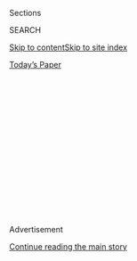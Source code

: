 <div id="app">

<div>

<div>

<div>

<div class="NYTAppHideMasthead css-1q2w90k e1suatyy0">

<div class="section css-ui9rw0 e1suatyy2">

<div class="css-eph4ug er09x8g0">

<div class="css-6n7j50">

</div>

<span class="css-1dv1kvn">Sections</span>

<div class="css-10488qs">

<span class="css-1dv1kvn">SEARCH</span>

</div>

[Skip to content](#site-content)[Skip to site
index](#site-index)

</div>

<div class="css-10698na e1huz5gh0">

</div>

</div>

<div id="masthead-bar-one" class="section hasLinks css-15hmgas e1csuq9d3">

<div class="css-uqyvli e1csuq9d0">

</div>

<div class="css-1uqjmks e1csuq9d1">

</div>

<div class="css-9e9ivx">

[](https://myaccount.nytimes3xbfgragh.onion/auth/login?response_type=cookie&client_id=vi)

</div>

<div class="css-1bvtpon e1csuq9d2">

[Today’s
Paper](https://www.nytimes3xbfgragh.onion/section/todayspaper)

</div>

</div>

</div>

</div>

<div data-aria-hidden="false">

<div id="site-content" data-role="main">

<div>

<div class="css-1aor85t" style="opacity:0.000000001;z-index:-1;visibility:hidden">

<div class="css-1hqnpie">

<div class="css-epjblv">

<span class="css-17xtcya">[Opinion](/section/opinion)</span><span class="css-x15j1o">|</span><span class="css-fwqvlz">Trump
Doesn’t Need the Most Votes. What if He Doesn’t Even Want
Them?</span>

</div>

<div class="css-k008qs">

<div class="css-1iwv8en">

<span class="css-18z7m18"></span>

<div>

</div>

</div>

<span class="css-1n6z4y">https://nyti.ms/33oVDXK</span>

<div class="css-1705lsu">

<div class="css-4xjgmj">

<div class="css-4skfbu" data-role="toolbar" data-aria-label="Social Media Share buttons, Save button, and Comments Panel with current comment count" data-testid="share-tools">

  - 
  - 
  - 
  - 
    
    <div class="css-6n7j50">
    
    </div>

  - 
  - 

</div>

</div>

</div>

</div>

</div>

</div>

<div id="NYT_TOP_BANNER_REGION" class="css-13pd83m">

</div>

<div id="top-wrapper" class="css-1sy8kpn">

<div id="top-slug" class="css-l9onyx">

Advertisement

</div>

[Continue reading the main
story](#after-top)

<div class="ad top-wrapper" style="text-align:center;height:100%;display:block;min-height:250px">

<div id="top" class="place-ad" data-position="top" data-size-key="top">

</div>

</div>

<div id="after-top">

</div>

</div>

<div>

<div class="css-v5btjw etb61u70">

<div class="css-v05ibm etb61u71">

[Opinion](/section/opinion)

</div>

</div>

<div id="sponsor-wrapper" class="css-1hyfx7x">

<div id="sponsor-slug" class="css-19vbshk">

Supported by

</div>

[Continue reading the main
story](#after-sponsor)

<div id="sponsor" class="ad sponsor-wrapper" style="text-align:center;height:100%;display:block">

</div>

<div id="after-sponsor">

</div>

</div>

<div class="css-186x18t">

</div>

<div class="css-1vkm6nb ehdk2mb0">

# Trump Doesn’t Need the Most Votes. What if He Doesn’t Even Want Them?

</div>

Government of the minority, chosen by a minority, on behalf of a
minority, is not what Lincoln had in mind at Gettysburg.

<div class="css-18e8msd">

<div class="css-vp77d3 epjyd6m0">

<div class="css-1p10dcb ey68jwv0" data-aria-hidden="true">

[![Jamelle
Bouie](https://static01.graylady3jvrrxbe.onion/images/2019/01/24/opinion/jamelle-bouie/jamelle-bouie-thumbLarge-v3.png
"Jamelle Bouie")](https://www.nytimes3xbfgragh.onion/column/jamelle-bouie)

</div>

<div class="css-1baulvz">

By [<span class="css-1baulvz last-byline" itemprop="name">Jamelle
Bouie</span>](https://www.nytimes3xbfgragh.onion/column/jamelle-bouie)

<div class="css-8atqhb">

Opinion Columnist

</div>

</div>

</div>

  - Aug. 4,
    2020

  - 
    
    <div class="css-4xjgmj">
    
    <div class="css-pvvomx" data-role="toolbar" data-aria-label="Social Media Share buttons, Save button, and Comments Panel with current comment count" data-testid="share-tools">
    
      - 
      - 
      - 
      - 
        
        <div class="css-6n7j50">
        
        </div>
    
      - 
      - 
    
    </div>
    
    </div>

</div>

<div class="css-79elbk" data-testid="photoviewer-wrapper">

<div class="css-z3e15g" data-testid="photoviewer-wrapper-hidden">

</div>

<div class="css-1a48zt4 ehw59r15" data-testid="photoviewer-children">

![<span class="css-cnj6d5 e1z0qqy90" itemprop="copyrightHolder"><span class="css-1ly73wi e1tej78p0">Credit...</span><span><span>Damon
Winter/The New York
Times</span></span></span>](https://static01.graylady3jvrrxbe.onion/images/2020/08/04/opinion/04bouie/merlin_114069913_00b3f249-1710-471a-89bb-9679af440615-articleLarge.jpg?quality=75&auto=webp&disable=upscale)

</div>

</div>

</div>

<div class="section meteredContent css-1r7ky0e" name="articleBody" itemprop="articleBody">

<div class="css-1fanzo5 StoryBodyCompanionColumn">

<div class="css-53u6y8">

Nearly everyone involved in reporting on, analyzing or forecasting the
upcoming presidential election agrees that Donald Trump could win
another term in office. But no one save his most dedicated sycophants
thinks he could do so with a majority of the public on his side. We have
accepted, as a matter of course, that Trump could be constitutionally
re-elected through the Electoral College, but not democratically
selected by the voting public.

That’s how he won in 2016, and the reason is straightforward. Enough of
the president’s base is concentrated in swing states like Florida,
Michigan, Pennsylvania and Wisconsin. Because of that fact, he can lose
by [as many as five million
votes](https://www.nbcnews.com/politics/2020-election/how-trump-could-lose-5-million-votes-still-win-2020-n1031601)
and still win an Electoral College majority.

As much as this contradicts our democratic expectations, you can imagine
a scenario where, aware of his minority position, Trump governed with an
eye toward consensus and popular legitimacy. The Electoral College
misfire would have been a problem, but not a dangerous one. Instead,
President Trump and his allies embraced this plainly anti-democratic
feature of our political system to liberate themselves from majoritarian
politics and coalition building. It’s not just that they *can* win with
a plurality, but that they intend to, with no interest in persuading the
majority of American voters and no concern for the consequences of that
choice.

</div>

</div>

<div>

</div>

<div class="css-1fanzo5 StoryBodyCompanionColumn">

<div class="css-53u6y8">

It was clear from the start of his administration that Trump saw his
Electoral College advantage as license for an intentionally divisive
style of politics, stoking anger and racial prejudice whenever it seemed
politically advantageous. He bases key governing decisions on whether he
won a state or group of states in the previous election. If the United
States does not have a national strategy for the pandemic, it is at
least in part because — as a report in Vanity Fair suggests — the
administration originally believed the problem was [restricted to “blue”
states.](https://www.vanityfair.com/news/2020/07/how-jared-kushners-secret-testing-plan-went-poof-into-thin-air)

</div>

</div>

<div class="css-1fanzo5 StoryBodyCompanionColumn">

<div class="css-53u6y8">

All of this has obviously carried over into the president’s re-election
campaign. Trump has made no attempt to win a majority of voters, no
effort to bring a skeptical public to his side. Instead, he has directed
his energy toward suppressing opposition in hopes of winning by
technical knockout for a second time. His chief target right now is the
United States Postal Service, whose operation, it almost goes without
saying, is critical for the success of mail-in voting.

Because it lowers the barrier to participation and encourages modestly
higher turnout, Trump sees vote-by-mail as a threat. “MAIL-IN VOTING
WILL LEAD TO MASSIVE FRAUD AND ABUSE,” [he
tweeted](https://twitter.com/realdonaldtrump/status/1266172570983940101?s=21)
several months ago in a typical attack. “IT WILL ALSO LEAD TO THE END OF
OUR GREAT REPUBLICAN PARTY. WE CAN NEVER LET THIS TRAGEDY BEFALL OUR
NATION.”

Similarly, after Nevada approved a plan on Monday to send [mail-in
ballots to all active
voters](https://www.cnn.com/2020/08/03/politics/nevada-mail-ballots-registered-voters/index.html)
in November, [Trump
denounced](https://twitter.com/realdonaldtrump/status/1290250416278532096?s=21)
the plan as an “illegal late night coup” that will “make it impossible
for Republicans to win the state.”

As if to make his attacks reality, Trump has taken steps to undercut the
Postal Service. His newly installed postmaster general — Louis DeJoy, [a
major campaign
donor](https://www.nytimes3xbfgragh.onion/2020/07/31/us/politics/trump-usps-mail-delays.html)
— has [imposed new
rules](https://www.washingtonpost.com/business/2020/07/14/postal-service-trump-dejoy-delay-mail/)
that greatly reduce the flow of mail. In some parts of the country,
[like Philadelphia](https://t.co/MPqSHlXP1P), mail collection and
delivery has slowed down considerably. For a critical city in a critical
swing state, this is deeply concerning.

</div>

</div>

<div class="css-1fanzo5 StoryBodyCompanionColumn">

<div class="css-53u6y8">

The Republican Party is all in on the effort to keep the anti-Trump
public from casting anti-Trump votes. The Republican National Committee
has [established a
program](https://www.nytimes3xbfgragh.onion/2020/05/18/us/Voting-republicans-trump.html)
to “protect the vote” by monitoring polling places, challenging voters
deemed suspicious and blocking efforts to expand vote-by-mail or relax
voting restrictions. The Trump campaign, likewise, is suing to shape
mail-in voting in a way that might give the president a strategic
advantage. In Pennsylvania, for example, it wants [to keep
voters](https://www.inquirer.com/politics/election/trump-campaign-lawsuit-pennsylvania-mail-ballots-20200629.html)
from using officially designated drop boxes for their ballots, forcing
them to go through the mail system.

There are still other ways in which Trump is trying to optimize for
minoritarian victories. On Monday, his Census Bureau announced it would
[end all counting efforts a month
early](https://www.npr.org/2020/08/03/898548910/census-cut-short-a-month-rushes-to-finish-all-counting-efforts-by-sept-30),
in order to “accelerate completion of data collection and apportionment
counts.” It’s a last-minute change that threatens the accuracy of the
census, and there’s a strong chance that any undercount will
disadvantage Black and immigrant communities, robbing them of resources
and representation that will go, instead, to whiter and more rural
areas. This won’t affect the upcoming election, but it would shape
American politics for the next decade in the Republican Party’s favor.

If all of this succeeds — if he sabotages voting just enough to eke out
another Electoral College victory — then Trump will be the first
president since the advent of a presidential “popular vote” to win two
terms without also winning the most votes. It would be the third such
misfire since 2000, another instance in which Democrats won the largest
share of voters without winning power.

<div class="css-1q1hscp">

<div class="css-1xk4eoy">

<div id="JBO">

</div>

</div>

</div>

Yes, everyone knows the rules of American presidential elections. But
those rules survived, in part, because this divergence was extremely
rare. Before the 2000 election, it had happened only three times: 1824,
1876 and 1888. The Electoral College may not have been the most modern
way to conduct a national election, but its outcomes did not
consistently violate our democratic intuitions, our collective
expectation that one person equals one vote.

For Trump to win, again, without winning the most votes would shatter
whatever remaining faith millions of Americans have in the political
system. Our simmering legitimacy crisis would almost certainly heat to a
boil. After such an outcome, how could you say this was a democracy? How
could you say, if you prefer the terminology of the 18th century
instead, that this was a republic?

It is true our system was meant to hedge against the “tyranny of the
majority.” But that’s why it has multiple and overlapping spheres of
representation. The goal was balance, not a system where the arbitrary
distribution of voters could meet the abuse of power to produce an
almost permanent advantage for one side over the other. *That* is the
tyranny of the minority, which is just another way of saying tyranny.

</div>

</div>

<div>

</div>

<div class="css-1fanzo5 StoryBodyCompanionColumn">

<div class="css-53u6y8">

*The Times is committed to publishing* [*a diversity of
letters*](https://www.nytimes3xbfgragh.onion/2019/01/31/opinion/letters/letters-to-editor-new-york-times-women.html)
*to the editor. We’d like to hear what you think about this or any of
our articles. Here are some*
[*tips*](https://help.nytimes3xbfgragh.onion/hc/en-us/articles/115014925288-How-to-submit-a-letter-to-the-editor)*.
And here's our email:*
[*letters@NYTimes.com*](mailto:letters@NYTimes.com)*.*

*Follow The New York Times Opinion section on*
[*Facebook*](https://www.facebookcorewwwi.onion/nytopinion)*,* [*Twitter
(@NYTopinion)*](http://twitter.com/NYTOpinion) *and*
[*Instagram*](https://www.instagram.com/nytopinion/)*.*

</div>

</div>

</div>

<div>

</div>

<div>

</div>

<div>

</div>

<div>

<div id="bottom-wrapper" class="css-1ede5it">

<div id="bottom-slug" class="css-l9onyx">

Advertisement

</div>

[Continue reading the main
story](#after-bottom)

<div id="bottom" class="ad bottom-wrapper" style="text-align:center;height:100%;display:block;min-height:90px">

</div>

<div id="after-bottom">

</div>

</div>

</div>

</div>

</div>

## Site Index

<div>

</div>

## Site Information Navigation

  - [© <span>2020</span> <span>The New York Times
    Company</span>](https://help.nytimes3xbfgragh.onion/hc/en-us/articles/115014792127-Copyright-notice)

<!-- end list -->

  - [NYTCo](https://www.nytco.com/)
  - [Contact
    Us](https://help.nytimes3xbfgragh.onion/hc/en-us/articles/115015385887-Contact-Us)
  - [Work with us](https://www.nytco.com/careers/)
  - [Advertise](https://nytmediakit.com/)
  - [T Brand Studio](http://www.tbrandstudio.com/)
  - [Your Ad
    Choices](https://www.nytimes3xbfgragh.onion/privacy/cookie-policy#how-do-i-manage-trackers)
  - [Privacy](https://www.nytimes3xbfgragh.onion/privacy)
  - [Terms of
    Service](https://help.nytimes3xbfgragh.onion/hc/en-us/articles/115014893428-Terms-of-service)
  - [Terms of
    Sale](https://help.nytimes3xbfgragh.onion/hc/en-us/articles/115014893968-Terms-of-sale)
  - [Site
    Map](https://spiderbites.nytimes3xbfgragh.onion)
  - [Help](https://help.nytimes3xbfgragh.onion/hc/en-us)
  - [Subscriptions](https://www.nytimes3xbfgragh.onion/subscription?campaignId=37WXW)

</div>

</div>

</div>

</div>
